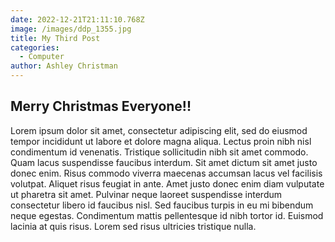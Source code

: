 ```yaml
---
date: 2022-12-21T21:11:10.768Z
image: /images/ddp_1355.jpg
title: My Third Post
categories:
  - Computer
author: Ashley Christman
---
```

## M﻿erry Christmas Everyone!!

Lorem ipsum dolor sit amet, consectetur adipiscing elit, sed do eiusmod tempor incididunt ut labore et dolore magna aliqua. Lectus proin nibh nisl condimentum id venenatis. Tristique sollicitudin nibh sit amet commodo. Quam lacus suspendisse faucibus interdum. Sit amet dictum sit amet justo donec enim. Risus commodo viverra maecenas accumsan lacus vel facilisis volutpat. Aliquet risus feugiat in ante. Amet justo donec enim diam vulputate ut pharetra sit amet. Pulvinar neque laoreet suspendisse interdum consectetur libero id faucibus nisl. Sed faucibus turpis in eu mi bibendum neque egestas. Condimentum mattis pellentesque id nibh tortor id. Euismod lacinia at quis risus. Lorem sed risus ultricies tristique nulla.